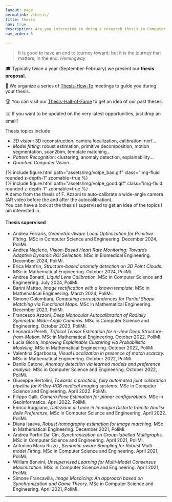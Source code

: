 ```yaml
---
layout: page
permalink: /thesis/
title: thesis 
nav: true
description: Are you interested in doing a research thesis in Computer Vision?
nav_order: 5

---
```

> It is good to have an end to journey toward; but it is the journey that matters, in the end. _Hemingway_

:mortar_board: Typically twice a year (September-February) we present our **thesis proposal**.

:pushpin: We organize a series of <a href="/tht">Thesis-How-To</a> meetings to guide you during your thesis.

:trophy: You can visit our <a href="/thof">Thesis-Hall-of-Fame</a>  to get an idea of our past theses.

:envelope: If you want to be updated on the very latest opportunities, just drop an email!


Thesis topics include
* _3D vision_: 3D reconstruction, camera localization, calibration, nerf...
* _Model fitting_: robust estimation, primitive decomposition, motion segmentation, scan2bim, template matching...
* _Pattern Recognition_: clustering, anomaly detection, explainability...
* _Quantum Computer Vision_...

<div class="row justify-content-sm-center">
    <div class="col-sm-6 mt-3 mt-md-0">
      {% include figure.html path="assets/img/volpe_bad.gif" class="img-fluid rounded z-depth-1" zoomable=true %} 
    </div>
    <div class="col-sm-6 mt-3 mt-md-0">
        {% include figure.html path="assets/img/volpe_good.gif" class="img-fluid rounded z-depth-1" zoomable=true %}
    </div>
    <div class="caption">
         A demo from the thesis of F. Azzoni to auto-calibrate a wide-angle camera (AR video before the and after the autocalibration).
    </div> 
</div>
You can have a look at the thesis I supervised to get an idea of the topics I am interested in.

#### Thesis supervised 

* Andrea Ferraris, _Geometric-Aware Local Optimization for Primitive Fitting_. MSc in Computer Science and Engineering. December 2024, PoliMi.
* Andrea Naclerio, _Vision-Based Heart Rate Monitoring: Towards Adaptive Dynamic ROI Selection._ MSc in Biomedical Engineering. December 2024, PoliMi.
* Erica Manfrin, _Structure-based anomaly detection on 3D Point Clouds._ MSc in Mathematical Engineering. October 2024, PoliMi.
* Andrea Bonatti, _Liquid Lens Calibration._  MSc in Computer Science and Engineering. July 2024, PoliMi. 
* Barini Matteo, _Image rectification with a known template._  MSc in Mathematical Engineering. March 2024, PoliMi. 
* Simone Colombara, _Computing correspondences for Partial Shape Matching via Functional Maps._  MSc in Mathematical Engineering. December 2023, PoliMi.
* Francesco Azzoni, _Deep Monocular Autocalibration of Radially Symmetric Wide-Angle Cameras._  MSc in Computer Science and Engineering. October 2023, PoliMi.
* Leonardo Perelli, _Trifocal Tensor Estimation for n-view Deep Structure-from-Motion._ MSc  in Mathematical Engineering. October 2022, PoliMi.
* Lucia Gioria, _Improving Explainable Clustering via Probabilistic Modeling._ MSc  in Mathematical Engineering. October 2022, PoliMi.
* Valentina Sgarbossa, _Visual Localization in presence of match scarcity._ MSc  in Mathematical Engineering. October 2022, PoliMi.
* Danilo Catone, _Anomaly detection via learned models and preference analysis._  MSc in Computer Science and Engineering. October 2022, PoliMi.
* Giuseppe Bertolini, _Towards a practical, fully automated joint calibration pipeline for X-Ray-RGB medical imaging systems._ MSc in Computer Science and Engineering. April 2022. PoliMi.
* Filippo Galli, _Camera Pose Estimation for planar configurations._ MSc in GeoInformatics. April 2022. PoliMi.
* Enrico Ruggiano, _Detezione di Linee in Immagini Distorte tramite Analisi delle Preferenze_, MSc in Computer Science and Engineering. April 2022. PoliMi.
* Diana Isaeva, _Robust homography estimation for image matching._ MSc in Mathematical Engineering. December 2021, PoliMi.
* Andrea Porfiri Dal Cin, _Synchronization on Group-labelled Multigraphs._ MSc in Computer Science and Engineering. April 2021, PoliMi.
* Antonino Maria Rizzo , _Semantic aware Sampling for Robust Multi-model Fitting._ MSc in Computer Science and Engineering. April 2021, PoliMi.
* William Bonvini, _Unsupervised Learning for Multi-Model Consensus Maximization._ MSc in Computer Science and Engineering. April 2021, PoliMi.
* Simone Francavilla, _Image Mosaicing: An approach based on Synchronization and Game Theory._ MSc in Computer Science and Engineering. April 2021, PoliMi.

***



[thesisProposal]:https://boracchi.faculty.polimi.it/docs/Thesis_Opportunities_Boracchi.pdf
